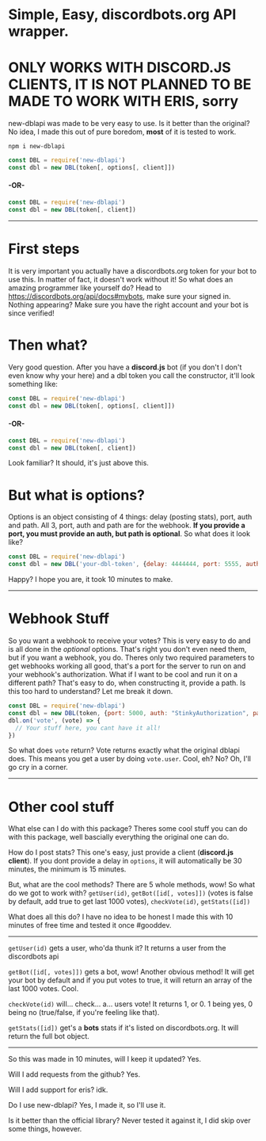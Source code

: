 # Simple, Easy, discordbots.org API wrapper.
# ONLY WORKS WITH DISCORD.JS CLIENTS, IT IS NOT PLANNED TO BE MADE TO WORK WITH ERIS, sorry
new-dblapi was made to be very easy to use. Is it better than the original? No idea, I made this out of pure boredom, **most** of it is tested to work.

```
npm i new-dblapi
```

```javascript
const DBL = require('new-dblapi')
const dbl = new DBL(token[, options[, client]])
```
#### -OR-
```javascript
const DBL = require('new-dblapi')
const dbl = new DBL(token[, client])
```
***
# First steps
It is very important you actually have a discordbots.org token for your bot to use this. In matter of fact, it doesn't work without it! So what does an amazing programmer like yourself do? Head to https://discordbots.org/api/docs#mybots, make sure your signed in.
Nothing appearing? Make sure you have the right account and your bot is since verified!

# Then what?
Very good question. After you have a **discord.js** bot (if you don't I don't even know why your here) and a dbl token you call the constructor, it'll look something like:
```javascript
const DBL = require('new-dblapi')
const dbl = new DBL(token[, options[, client]])
```
#### -OR-
```javascript
const DBL = require('new-dblapi')
const dbl = new DBL(token[, client])
```
Look familiar? It should, it's just above this.

# But what is options?
Options is an object consisting of 4 things: delay (posting stats), port, auth and path. All 3, port, auth and path are for the webhook. **If you provide a port, you must provide an auth, but path is optional**. So what does it look like?
```javascript
const DBL = require('new-dblapi')
const dbl = new DBL('your-dbl-token', {delay: 4444444, port: 5555, auth: "6666", path: "77777"}, client)
```
Happy? I hope you are, it took 10 minutes to make.
***
# Webhook Stuff
So you want a webhook to receive your votes? This is very easy to do and is all done in the *optional* options. That's right you don't even need them, but if you want a webhook, you do. Theres only two required parameters to get webhooks working all good, that's a port for the server to run on and your webhook's authorization.
What if I want to be cool and run it on a different path? That's easy to do, when constructing it, provide a path. Is this too hard to understand? Let me break it down.
```javascript
const DBL = require('new-dblapi')
const dbl = new DBL(token, {port: 5000, auth: "StinkyAuthorization", path:"notmyvotes"})
dbl.on('vote', (vote) => {
  // Your stuff here, you cant have it all!
})
```
So what does `vote` return? Vote returns exactly what the original dblapi does. This means you get a user by doing `vote.user`. Cool, eh? No? Oh, I'll go cry in a corner.
***
# Other cool stuff
What else can I do with this package? Theres some cool stuff you can do with this package, well bascially everything the original one can do.

How do I post stats? This one's easy, just provide a client (**discord.js client**). If you dont provide a delay in `options`, it will automatically be 30 minutes, the minimum is 15 minutes.

But, what are the cool methods? There are 5 whole methods, wow! So what do we got to work with? `getUser(id)`, `getBot([id[, votes]])` (votes is false by default, add true to get last 1000 votes), `checkVote(id)`, `getStats([id])`

What does all this do? I have no idea to be honest I made this with 10 minutes of free time and tested it once #gooddev. 
***
`getUser(id)` gets a user, who'da thunk it? It returns a user from the discordbots api

`getBot([id[, votes]])` gets a bot, wow! Another obvious method! It will get your bot by default and if you put votes to true, it will return an array of the last 1000 votes. Cool.

`checkVote(id)` will... check... a... users vote! It returns 1, or 0. 1 being yes, 0 being no (true/false, if you're feeling like that).

`getStats([id])` get's a **bots** stats if it's listed on discordbots.org. It will return the full bot object.
***
So this was made in 10 minutes, will I keep it updated? Yes.

Will I add requests from the github? Yes.

Will I add support for eris? idk.

Do I use new-dblapi? Yes, I made it, so I'll use it.

Is it better than the official library? Never tested it against it, I did skip over some things, however.
